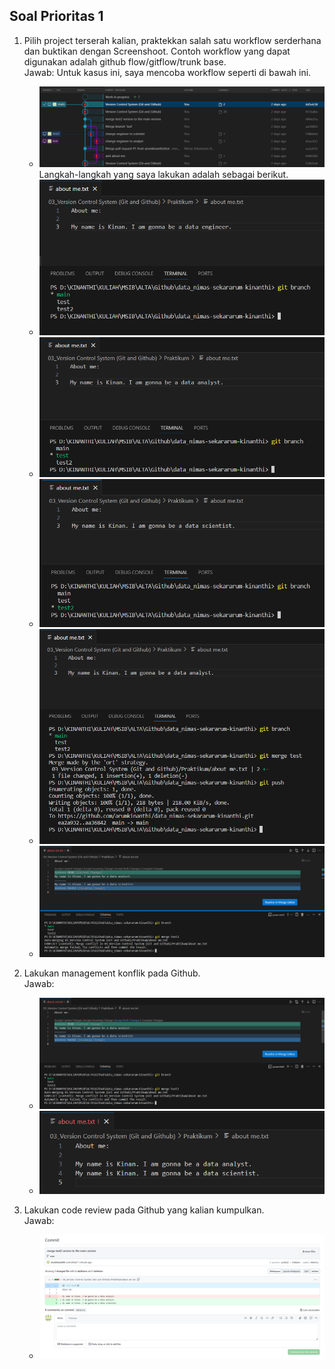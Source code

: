 ## Soal Prioritas 1

1. Pilih project terserah kalian, praktekkan salah satu workflow serderhana dan buktikan dengan Screenshoot. Contoh workflow yang dapat digunakan adalah github flow/gitflow/trunk base.\
   Jawab:
   Untuk kasus ini, saya mencoba workflow seperti di bawah ini.
   - ![alt text](https://github.com/arumkinanthi/data_nimas-sekararum-kinanthi/blob/main/03_Version%20Control%20System%20(Git%20and%20Github)/Screenshot/workflow.png?raw=true)
   Langkah-langkah yang saya lakukan adalah sebagai berikut.
   - ![alt text](https://github.com/arumkinanthi/data_nimas-sekararum-kinanthi/blob/main/03_Version%20Control%20System%20(Git%20and%20Github)/Screenshot/eksplorasi%20no%201%20a.png?raw=true)
   - ![alt text](https://github.com/arumkinanthi/data_nimas-sekararum-kinanthi/blob/main/03_Version%20Control%20System%20(Git%20and%20Github)/Screenshot/eksplorasi%20no%201%20b.png?raw=true)
   - ![alt text](https://github.com/arumkinanthi/data_nimas-sekararum-kinanthi/blob/main/03_Version%20Control%20System%20(Git%20and%20Github)/Screenshot/eksplorasi%20no%201%20c.png?raw=true)
   - ![alt text](https://github.com/arumkinanthi/data_nimas-sekararum-kinanthi/blob/main/03_Version%20Control%20System%20(Git%20and%20Github)/Screenshot/eksplorasi%20no%201%20d.png?raw=true)
   - ![alt text](https://github.com/arumkinanthi/data_nimas-sekararum-kinanthi/blob/main/03_Version%20Control%20System%20(Git%20and%20Github)/Screenshot/eksplorasi%20no%201%20e.png?raw=true)
   
2. Lakukan management konflik pada Github.\
   Jawab:
   - ![alt text](https://github.com/arumkinanthi/data_nimas-sekararum-kinanthi/blob/main/03_Version%20Control%20System%20(Git%20and%20Github)/Screenshot/eksplorasi%20no%202%20a.png?raw=true)
   - ![alt text](https://github.com/arumkinanthi/data_nimas-sekararum-kinanthi/blob/main/03_Version%20Control%20System%20(Git%20and%20Github)/Screenshot/eksplorasi%20no%202%20b.png?raw=true)
   
3. Lakukan code review pada Github yang kalian kumpulkan.\
   Jawab:
   - ![alt text](https://github.com/arumkinanthi/data_nimas-sekararum-kinanthi/blob/main/03_Version%20Control%20System%20(Git%20and%20Github)/Screenshot/eksplorasi%20no%203.png?raw=true)